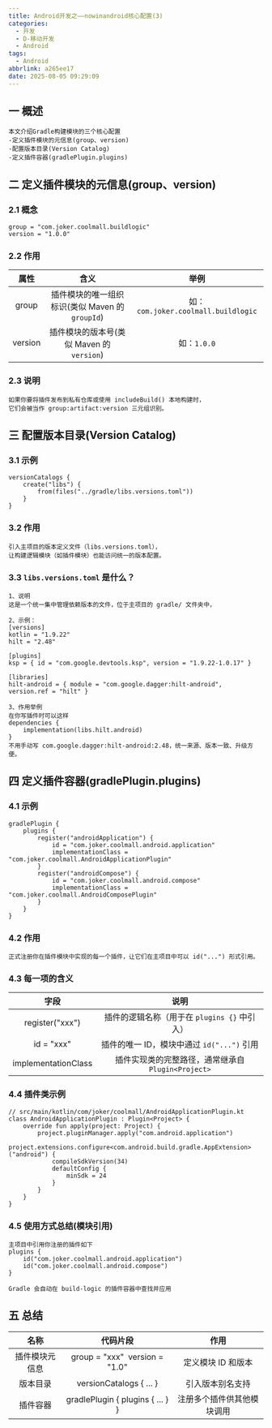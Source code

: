 ```yaml
---
title: Android开发之——nowinandroid核心配置(3)
categories:
  - 开发
  - D-移动开发
  - Android
tags:
  - Android
abbrlink: a265ee17
date: 2025-08-05 09:29:09
---
```

## 一 概述

```
本文介绍Gradle构建模块的三个核心配置
-定义插件模块的元信息(group、version)
-配置版本目录(Version Catalog)
-定义插件容器(gradlePlugin.plugins)
```

<!--more-->

## 二 定义插件模块的元信息(group、version)

### 2.1 概念

```
group = "com.joker.coolmall.buildlogic"
version = "1.0.0"
```

### 2.2 作用

|  属性   |                      含义                       |                举例                 |
| :-----: | :---------------------------------------------: | :---------------------------------: |
|  group  | 插件模块的唯一组织标识(类似 Maven 的 `groupId`) | 如：`com.joker.coolmall.buildlogic` |
| version |    插件模块的版本号(类似 Maven 的 `version`)    |             如：`1.0.0`             |

### 2.3 说明

```
如果你要将插件发布到私有仓库或使用 includeBuild() 本地构建时，
它们会被当作 group:artifact:version 三元组识别。
```

## 三 配置版本目录(Version Catalog)

### 3.1 示例

```
versionCatalogs {
    create("libs") {
        from(files("../gradle/libs.versions.toml"))
    }
}
```

### 3.2 作用

```
引入主项目的版本定义文件（libs.versions.toml），
让构建逻辑模块（如插件模块）也能访问统一的版本配置。
```

### 3.3 `libs.versions.toml` 是什么？

```
1、说明
这是一个统一集中管理依赖版本的文件，位于主项目的 gradle/ 文件夹中，

2、示例：
[versions]
kotlin = "1.9.22"
hilt = "2.48"

[plugins]
ksp = { id = "com.google.devtools.ksp", version = "1.9.22-1.0.17" }

[libraries]
hilt-android = { module = "com.google.dagger:hilt-android", version.ref = "hilt" }

3、作用举例
在你写插件时可以这样
dependencies {
    implementation(libs.hilt.android)
}
不用手动写 com.google.dagger:hilt-android:2.48，统一来源、版本一致、升级方便。
```

## 四 定义插件容器(gradlePlugin.plugins)

### 4.1 示例

```
gradlePlugin {
    plugins {
        register("androidApplication") {
            id = "com.joker.coolmall.android.application"
            implementationClass = "com.joker.coolmall.AndroidApplicationPlugin"
        }
        register("androidCompose") {
            id = "com.joker.coolmall.android.compose"
            implementationClass = "com.joker.coolmall.AndroidComposePlugin"
        }
    }
}
```

### 4.2 作用

```
正式注册你在插件模块中实现的每一个插件，让它们在主项目中可以 id("...") 形式引用。
```

### 4.3 每一项的含义

|        字段         |                        说明                        |
| :-----------------: | :------------------------------------------------: |
|   register("xxx")   |    插件的逻辑名称（用于在 `plugins {}` 中引入）    |
|     id = "xxx"      |     插件的唯一 ID，模块中通过 `id("...")` 引用     |
| implementationClass | 插件实现类的完整路径，通常继承自 `Plugin<Project>` |

### 4.4 插件类示例

```
// src/main/kotlin/com/joker/coolmall/AndroidApplicationPlugin.kt
class AndroidApplicationPlugin : Plugin<Project> {
    override fun apply(project: Project) {
        project.pluginManager.apply("com.android.application")
        project.extensions.configure<com.android.build.gradle.AppExtension>("android") {
            compileSdkVersion(34)
            defaultConfig {
                minSdk = 24
            }
        }
    }
}
```

### 4.5 使用方式总结(模块引用)

```
主项目中引用你注册的插件如下
plugins {
    id("com.joker.coolmall.android.application")
    id("com.joker.coolmall.android.compose")
}

Gradle 会自动在 build-logic 的插件容器中查找并应用
```

## 五 总结

|      名称      |             代码片段             |            作用            |
| :------------: | :------------------------------: | :------------------------: |
| 插件模块元信息 | group = "xxx"` `version = "1.0"  |     定义模块 ID 和版本     |
|    版本目录    |     versionCatalogs { ... }      |      引入版本别名支持      |
|    插件容器    | gradlePlugin { plugins { ... } } | 注册多个插件供其他模块调用 |

